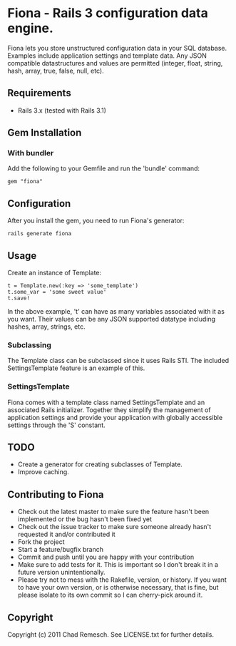 # Fiona - Rails 3 configuration data engine.

Fiona lets you store unstructured configuration data in your SQL database.
Examples include application settings and template data.
Any JSON compatible datastructures and values are permitted (integer, float, string, hash, array, true, false, null, etc).

## Requirements

* Rails 3.x (tested with Rails 3.1)

## Gem Installation

### With bundler

Add the following to your Gemfile and run the 'bundle' command:

    gem "fiona"

## Configuration

After you install the gem, you need to run Fiona's generator:

    rails generate fiona

## Usage

Create an instance of Template:

    t = Template.new(:key => 'some_template')
    t.some_var = 'some sweet value'
    t.save!

In the above example, 't' can have as many variables associated with it
as you want.  Their values can be any JSON supported datatype including
hashes, array, strings, etc.

### Subclassing

The Template class can be subclassed since it uses Rails STI.  The
included SettingsTemplate feature is an example of this.

### SettingsTemplate

Fiona comes with a template class named SettingsTemplate and an
associated Rails initializer. Together they simplify the management of
application settings and provide your application with globally
accessible settings through the 'S' constant.

## TODO

* Create a generator for creating subclasses of Template.
* Improve caching.

## Contributing to Fiona

* Check out the latest master to make sure the feature hasn't been implemented or the bug hasn't been fixed yet
* Check out the issue tracker to make sure someone already hasn't requested it and/or contributed it
* Fork the project
* Start a feature/bugfix branch
* Commit and push until you are happy with your contribution
* Make sure to add tests for it. This is important so I don't break it in a future version unintentionally.
* Please try not to mess with the Rakefile, version, or history. If you want to have your own version, or is otherwise necessary, that is fine, but please isolate to its own commit so I can cherry-pick around it.

## Copyright

Copyright (c) 2011 Chad Remesch. See LICENSE.txt for
further details.
